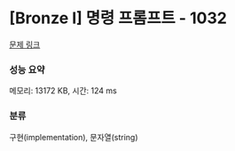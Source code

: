 # [Bronze I] 명령 프롬프트 - 1032 

[문제 링크](https://www.acmicpc.net/problem/1032) 

### 성능 요약

메모리: 13172 KB, 시간: 124 ms

### 분류

구현(implementation), 문자열(string)

